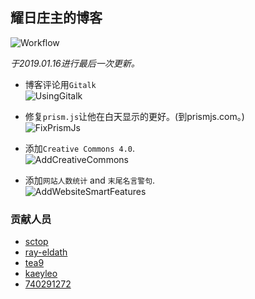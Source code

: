 ## 耀日庄主的博客
![Workflow](https://img.shields.io/badge/Workflow-activating-brightgreen.svg)  
  
*于2019.01.16进行最后一次更新。*  
  
- 博客评论用`Gitalk`  
![UsingGitalk](https://github.com/tea9/tea9.github.io/raw/master/readme_img/comment.png)   
  
- 修复`prism.js`让他在白天显示的更好。(到prismjs.com。)   
![FixPrismJs](https://github.com/sunbossrs/sunbossrs.github.io/raw/master/assets/img/prismjsfix-20180707.png)  
  
- 添加`Creative Commons 4.0`.  
![AddCreativeCommons](https://github.com/tea9/tea9.github.io/raw/master/readme_img/cc.png)  
  
- 添加`网站人数统计` and `末尾名言警句`.   
![AddWebsiteSmartFeatures](https://coding.net/u/SunbossRS/p/GotBloGgDowner/git/raw/master/img/.png)  

### 贡献人员
- [sctop](https://github.com/sctop)  
- [ray-eldath](https://github.com/ray-eldath)  
- [tea9](https://github.com/tea9)  
- [kaeyleo](https://github.com/kaeyleo)  
- [740291272](https://github.com/740291272)
